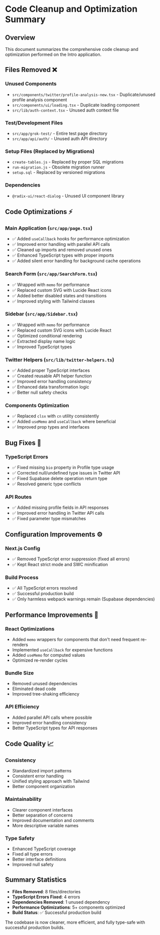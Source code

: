 # Code Cleanup and Optimization Summary

## Overview
This document summarizes the comprehensive code cleanup and optimization performed on the Intro application.

## Files Removed ❌

### Unused Components
- `src/components/twitter/profile-analysis-new.tsx` - Duplicate/unused profile analysis component
- `src/components/ui/loading.tsx` - Duplicate loading component
- `src/lib/auth-context.tsx` - Unused auth context file

### Test/Development Files
- `src/app/grok-test/` - Entire test page directory
- `src/app/api/auth/` - Unused auth API directory

### Setup Files (Replaced by Migrations)
- `create-tables.js` - Replaced by proper SQL migrations
- `run-migration.js` - Obsolete migration runner
- `setup.sql` - Replaced by versioned migrations

### Dependencies
- `@radix-ui/react-dialog` - Unused UI component library

## Code Optimizations ⚡

### Main Application (`src/app/page.tsx`)
- ✅ Added `useCallback` hooks for performance optimization
- ✅ Improved error handling with parallel API calls
- ✅ Cleaned up imports and removed unused ones
- ✅ Enhanced TypeScript types with proper imports
- ✅ Added silent error handling for background cache operations

### Search Form (`src/app/SearchForm.tsx`)
- ✅ Wrapped with `memo` for performance
- ✅ Replaced custom SVG with Lucide React icons
- ✅ Added better disabled states and transitions
- ✅ Improved styling with Tailwind classes

### Sidebar (`src/app/Sidebar.tsx`)
- ✅ Wrapped with `memo` for performance
- ✅ Replaced custom SVG icons with Lucide React
- ✅ Optimized conditional rendering
- ✅ Extracted display name logic
- ✅ Improved TypeScript types

### Twitter Helpers (`src/lib/twitter-helpers.ts`)
- ✅ Added proper TypeScript interfaces
- ✅ Created reusable API helper function
- ✅ Improved error handling consistency
- ✅ Enhanced data transformation logic
- ✅ Better null safety checks

### Components Optimization
- ✅ Replaced `clsx` with `cn` utility consistently
- ✅ Added `useMemo` and `useCallback` where beneficial
- ✅ Improved prop types and interfaces

## Bug Fixes 🐛

### TypeScript Errors
- ✅ Fixed missing `bio` property in Profile type usage
- ✅ Corrected null/undefined type issues in Twitter API
- ✅ Fixed Supabase delete operation return type
- ✅ Resolved generic type conflicts

### API Routes
- ✅ Added missing profile fields in API responses
- ✅ Improved error handling in Twitter API calls
- ✅ Fixed parameter type mismatches

## Configuration Improvements ⚙️

### Next.js Config
- ✅ Removed TypeScript error suppression (fixed all errors)
- ✅ Kept React strict mode and SWC minification

### Build Process
- ✅ All TypeScript errors resolved
- ✅ Successful production build
- ✅ Only harmless webpack warnings remain (Supabase dependencies)

## Performance Improvements 🚀

### React Optimizations
- Added `memo` wrappers for components that don't need frequent re-renders
- Implemented `useCallback` for expensive functions
- Added `useMemo` for computed values
- Optimized re-render cycles

### Bundle Size
- Removed unused dependencies
- Eliminated dead code
- Improved tree-shaking efficiency

### API Efficiency
- Added parallel API calls where possible
- Improved error handling consistency
- Better TypeScript types for API responses

## Code Quality 📈

### Consistency
- Standardized import patterns
- Consistent error handling
- Unified styling approach with Tailwind
- Better component organization

### Maintainability
- Clearer component interfaces
- Better separation of concerns
- Improved documentation and comments
- More descriptive variable names

### Type Safety
- Enhanced TypeScript coverage
- Fixed all type errors
- Better interface definitions
- Improved null safety

## Summary Statistics

- **Files Removed**: 8 files/directories
- **TypeScript Errors Fixed**: 4 errors
- **Dependencies Removed**: 1 unused dependency
- **Performance Optimizations**: 5+ components optimized
- **Build Status**: ✅ Successful production build

The codebase is now cleaner, more efficient, and fully type-safe with successful production builds.
